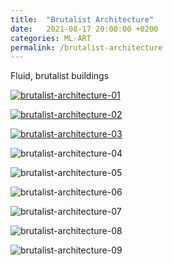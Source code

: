 ```yaml
---
title:  "Brutalist Architecture"
date:   2021-08-17 20:00:00 +0200
categories: ML-ART
permalink: /brutalist-architecture
---
```


Fluid, brutalist buildings

[![brutalist-architecture-01](assets/brutalist-architecture-01.gif)](https://www.hicetnunc.xyz/objkt/212532 "VML/BRAR-01-03")

[![brutalist-architecture-02](assets/brutalist-architecture-02.gif)](https://hicetnunc.xyz/objkt/212529 "VML/BRAR-01-02")

[![brutalist-architecture-03](assets/brutalist-architecture-03.gif)](https://hicetnunc.xyz/objkt/212524 "VML/BRAR-01-01")

![brutalist-architecture-04](assets/brutalist-architecture-04.gif)

![brutalist-architecture-05](assets/brutalist-architecture-05.gif)

![brutalist-architecture-06](assets/brutalist-architecture-06.gif)

![brutalist-architecture-07](assets/brutalist-architecture-07.gif)

![brutalist-architecture-08](assets/brutalist-architecture-08.gif)

![brutalist-architecture-09](assets/brutalist-architecture-09.gif)